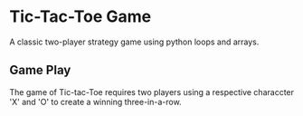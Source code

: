 # Tic-Tac-Toe Game

A classic two-player strategy game using python loops and arrays. 

## Game Play

The game of Tic-tac-Toe requires two players using a respective characcter 'X' and 'O' to create a winning three-in-a-row. 

